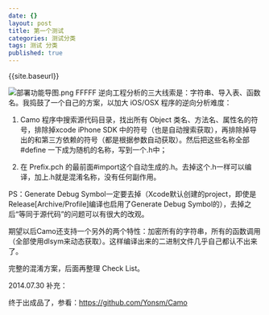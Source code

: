 ```yaml
---
date: {}
layout: post
title: 第一个测试
categories: 测试分类
tags: 测试 分类
published: true
---
```



{{site.baseurl}}

![部署功能导图.png]({{site.baseurl}}/_posts/部署功能导图.png)
FFFFF
逆向工程分析的三大线索是：字符串、导入表、函数名。我捣鼓了一个自己的方案，以加大 iOS/OSX 程序的逆向分析难度：

1. Camo 程序中搜索源代码目录，找出所有 Object 类名、方法名、属性名的符号，排除掉xcode iPhone SDK 中的符号（也是自动搜索获取），再排除掉导出的和第三方依赖的符号（都是根据参数自动获取）。然后把这些名称全部#define 一下成为随机的名称，写到一个.h中；

2. 在 Prefix.pch 的最前面#import这个自动生成的.h。去掉这个.h一样可以编译，加上.h就是混淆名称，没有任何副作用。


PS：Generate Debug Symbol一定要去掉（Xcode默认创建的project，即使是Release[Archive/Profile]编译也启用了Generate Debug Symbol的），去掉之后“等同于源代码”的问题可以有很大的改观。

期望以后Camo还支持一个另外的两个特性：加密所有的字符串，所有的函数调用（全部使用dlsym来动态获取）。这样编译出来的二进制文件几乎自己都认不出来了。

完整的混淆方案，后面再整理 Check List。


2014.07.30 补充：

终于出成品了，参看：<https://github.com/Yonsm/Camo>
